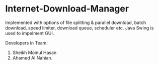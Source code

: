 # Internet-Download-Manager
Implemented with options of file splitting & parallel download, batch download, speed limiter, download queue, scheduler etc. Java Swing is used to impelment GUI.  

Developers in Team:
1) Sheikh Moinul Hasan
2) Ahamed Al Nahian.

 
